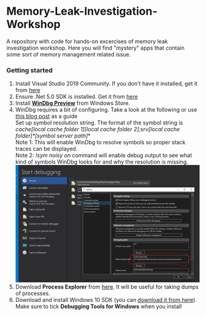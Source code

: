 # Memory-Leak-Investigation-Workshop
A repository with code for hands-on excercises of memory leak investigation workshop.
Here you will find "mystery" apps that contain some sort of memory management related issue.

### Getting started

1. Install Visual Studio 2019 Community. If you don't have it installed, get it from [here](https://visualstudio.microsoft.com/downloads)
2. Ensure .Net 5.0 SDK is installed. Get it from [here](https://dotnet.microsoft.com/download/dotnet/5.0)
3. Install [**WinDbg Preview**](https://www.microsoft.com/en-us/p/windbg-preview/9pgjgd53tn86?activetab=pivot:overviewtab) from Windows Store.
4. WinDbg requires a bit of configuring. Take a look at the following or use [this blog post](http://www.graymatterdeveloper.com/2020/02/12/setting-up-windbg/) as a guide  
  Set up symbol resolution string. The format of the symbol string is **cache*[local cache folder 1]*[local cache folder 2];srv*[local cache folder]*[symbol server path]**  
  Note 1: This will enable WinDbg to resolve symbols so proper stack traces can be displayed.  
  Note 2: *!sym noisy on* command will enable debug output to see what kind of symbols WinDbg looks for and why the resolution is missing.
  ![](https://github.com/myarichuk/Memory-Leak-Investigation-Workshop/blob/master/Images/SymbolsInWinDBG.PNG) 
5. Download **Process Explorer** from [here](https://docs.microsoft.com/en-us/sysinternals/downloads/process-explorer). It will be useful for taking dumps of processes.
6. Download and install Windows 10 SDK (you can [download it from here](https://developer.microsoft.com/en-us/windows/downloads/windows-10-sdk/)). Make sure to tick **Debugging Tools for Windows** when you install
